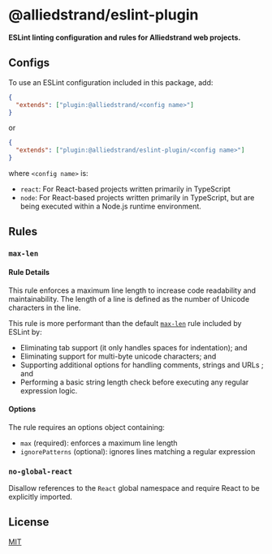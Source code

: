 # @alliedstrand/eslint-plugin

**ESLint linting configuration and rules for Alliedstrand web projects.**

## Configs

To use an ESLint configuration included in this package, add:

```json
{
  "extends": ["plugin:@alliedstrand/<config name>"]
}
```

or

```json
{
  "extends": ["plugin:@alliedstrand/eslint-plugin/<config name>"]
}
```

where `<config name>` is:

- `react`: For React-based projects written primarily in TypeScript
- `node`: For React-based projects written primarily in TypeScript, but are being executed within a Node.js runtime environment.

## Rules

### `max-len`

#### Rule Details

This rule enforces a maximum line length to increase code readability and maintainability. The length of a line is defined as the number of Unicode characters in the line.

This rule is more performant than the default [`max-len`](https://eslint.org/docs/rules/max-len) rule included by ESLint by:

- Eliminating tab support (it only handles spaces for indentation); and
- Eliminating support for multi-byte unicode characters; and
- Supporting additional options for handling comments, strings and URLs ; and
- Performing a basic string length check before executing any regular expression logic.

#### Options

The rule requires an options object containing:

- `max` (required): enforces a maximum line length
- `ignorePatterns` (optional): ignores lines matching a regular expression

### `no-global-react`

Disallow references to the `React` global namespace and require React to be explicitly imported.

## License

[MIT](./LICENSE)
